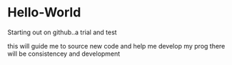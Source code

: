 # Hello-World
Starting out on github..a trial and test

this will guide me to source new code and help me develop my prog
there will be consistencey and development
